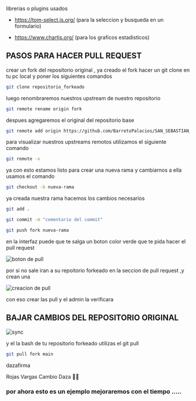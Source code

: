 librerias o plugins usados 

- https://tom-select.js.org/  (para la seleccion y busqueda en un formulario)

- https://www.chartjs.org/ (para los graficos estadisticos)

## PASOS PARA HACER PULL REQUEST

crear un fork del repositorio original , ya creado el fork hacer un git clone en tu pc local y poner los siguientes comandos 

````bash
git clone repositorio_forkeado
````

luego renombraremos nuestros upstream de nuestro repositorio

````bash
git remote rename origin fork
````

despues agregaremos el original del repositorio base 

````bash
git remote add origin https://github.com/BarretoPalacios/SAN_SEBASTIAN_PV.git
````

para visualizar nuestros upstreams remotos utilizamos el siguiente comando

````bash
git remote -v
````

ya con esto estamos listo para crear una nueva rama y cambiarnos a ella usamos el comando 
````bash
git checkout -b nueva-rama
````


ya creada nuestra rama hacemos los cambios necesarios 
````bash
git add .
````
````bash
git commit -m "comentario del commit"
````
````bash
git push fork nueva-rama
````

en la interfaz puede que te salga un boton color verde que te pida hacer el pull request 

![boton de pull](https://opensource.com/sites/default/files/uploads/compare-and-pull-request-button.png)


por si no sale iran a su repoitorio forkeado  en la seccion de pull request ,y crean una

![creacion de pull](https://encrypted-tbn0.gstatic.com/images?q=tbn:ANd9GcRG45-NABixwgXhGTPaoSt0F4XIMUJuR-_It8fU8NQSlA&s)

con eso crear las pull y el admin la verificara


## BAJAR CAMBIOS DEL REPOSITORIO ORIGINAL

![sync](https://encrypted-tbn0.gstatic.com/images?q=tbn:ANd9GcTcaxYiC-ggBsDsb3CQjOANSGfqO_Frask32g&s)

y el la bash de tu repositorio forkeado utilizas el git pull

````bash
git pull fork main
````
dazafirma

Rojas Vargas 
Cambio Daza 🐔🐔

### por ahora esto es un ejemplo mejoraremos con el tiempo .....